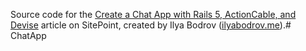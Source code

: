 Source code for the [Create a Chat App with Rails 5, ActionCable, and Devise](https://www.sitepoint.com/create-a-chat-app-with-rails-5-actioncable-and-devise/) article on
SitePoint,
created by Ilya Bodrov ([ilyabodrov.me](http://ilyabodrov.me)).# ChatApp
